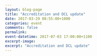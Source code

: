 ```yaml
---
layout: blog-page
title: "Accreditation and DCL update"
date: 2017-03-29 08:55:00+1000
categories: event
comments: false
permalink:
event-datetime: 2017-07-03 17:00:00+1100
excerpt-image:
excerpt: "Accreditation and DCL update"
---
```

